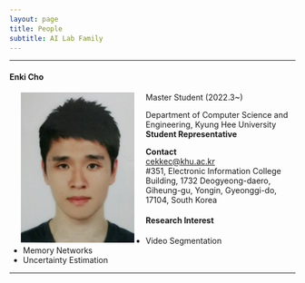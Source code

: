 ```yaml
---
layout: page
title: People 
subtitle: AI Lab Family
---
```


<hr>

#### Enki Cho
  
<img src="https://raw.githubusercontent.com/ailabkhu/ailabkhu.github.io/master/img/EnkiCho.jpg" width="200" height="265" align="left" hspace="20" />
Master Student (2022.3~)        

Department of Computer Science and Engineering, Kyung Hee University         
**Student Representative**            

**Contact**  
cekkec@khu.ac.kr                       
#351, Electronic Information College Building, 1732 Deogyeong-daero, Giheung-gu, Yongin, Gyeonggi-do, 17104, South Korea  

#### Research Interest
* Video Segmentation
* Memory Networks
* Uncertainty Estimation
<hr>
